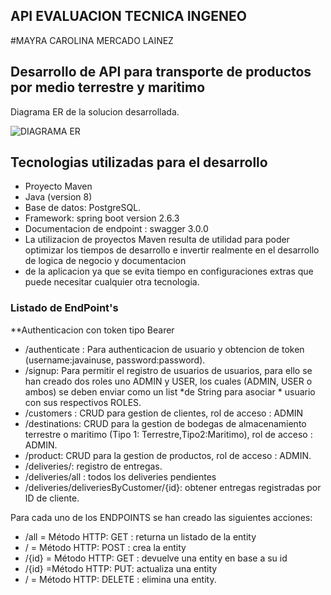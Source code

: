## API EVALUACION TECNICA INGENEO
#MAYRA CAROLINA MERCADO LAINEZ

## Desarrollo de API para transporte de productos por medio terrestre y maritimo

Diagrama ER de la solucion desarrollada.

![DIAGRAMA ER](https://user-images.githubusercontent.com/54516995/157090818-238bfbb6-59c8-494a-beb0-dddd7b694ad7.png)

## Tecnologias utilizadas para el desarrollo

* Proyecto Maven
* Java (version 8)
* Base de datos: PostgreSQL.
* Framework: spring boot version 2.6.3
* Documentacion de endpoint : swagger 3.0.0
* La utilizacion de proyectos Maven resulta de utilidad para poder optimizar los tiempos de desarrollo e invertir realmente en el desarrollo de logica de negocio y documentacion 
* de la aplicacion ya que se evita tiempo en configuraciones extras que puede necesitar cualquier otra tecnologia.

### Listado de EndPoint's
**Authenticacion con token tipo Bearer
* /authenticate : Para authenticacion de usuario y obtencion de token (username:javainuse, password:password).
* /signup: Para permitir el registro de usuarios de usuarios, para ello se han creado dos roles uno ADMIN y USER, los cuales (ADMIN, USER o ambos) se deben enviar como un list *de String para asociar * usuario con sus respectivos ROLES.
* /customers : CRUD para gestion de clientes, rol de acceso : ADMIN
* /destinations: CRUD para la gestion de bodegas de almacenamiento terrestre o maritimo (Tipo 1: Terrestre,Tipo2:Maritimo), rol de acceso : ADMIN.
* /product: CRUD para la gestion de productos, rol de acceso : ADMIN.
* /deliveries/: registro de entregas.
* /deliveries/all : todos los deliveries pendientes
* /deliveries/deliveriesByCustomer/{id}: obtener entregas registradas por ID de cliente.

Para cada uno de los ENDPOINTS se han creado las siguientes acciones:
* /all = Método HTTP: GET : returna un listado de la entity
* / = Método HTTP: POST : crea la entity
* /{id} = Método HTTP: GET : devuelve una entity en base a su id
* /{id} =Método HTTP: PUT: actualiza una entity
* / = Método HTTP: DELETE : elimina una entity.
